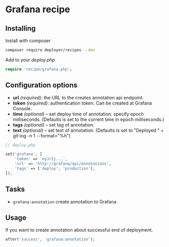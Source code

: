 # Grafana recipe

## Installing

Install with composer

```bash
composer require deployer/recipes --dev
```

Add to your _deploy.php_

```php
require 'recipe/grafana.php';
```

## Configuration options

- **url** *(required)*: the URL to the creates annotation api endpoint.
- **token** *(required)*: authentication token. Can be created at Grafana Console.
- **time** *(optional)* – set deploy time of annotation. specify epoch milliseconds. (Defaults is set to the current time in epoch milliseconds.)
- **tags** *(optional)* – set tag of annotation.
- **text** *(optional)* – set text of annotation. (Defaults is set to "Deployed " + git log -n 1 --format="%h")

```php
// deploy.php

set('grafana', [
    'token' => 'eyJrIj...',
    'url' => 'http://grafana/api/annotations',
    'tags' => ['deploy', 'production'],
]);

```

## Tasks

- `grafana:annotation` create annotation to Grafana


## Usage

If you want to create annotation about successful end of deployment.

```php
after('success', 'grafana:annotation');
```

